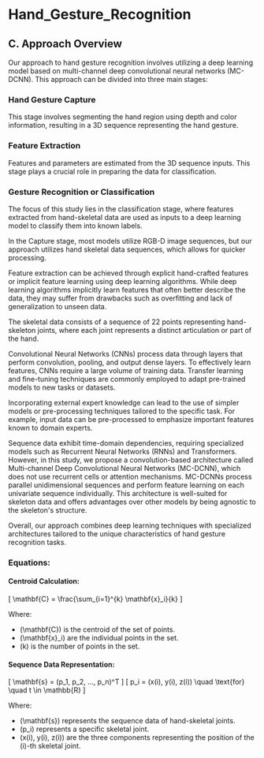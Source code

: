 # Hand_Gesture_Recognition

## C. Approach Overview

Our approach to hand gesture recognition involves utilizing a deep learning model based on multi-channel deep convolutional neural networks (MC-DCNN). This approach can be divided into three main stages:

### Hand Gesture Capture
This stage involves segmenting the hand region using depth and color information, resulting in a 3D sequence representing the hand gesture.

### Feature Extraction
Features and parameters are estimated from the 3D sequence inputs. This stage plays a crucial role in preparing the data for classification.

### Gesture Recognition or Classification
The focus of this study lies in the classification stage, where features extracted from hand-skeletal data are used as inputs to a deep learning model to classify them into known labels.

In the Capture stage, most models utilize RGB-D image sequences, but our approach utilizes hand skeletal data sequences, which allows for quicker processing.

Feature extraction can be achieved through explicit hand-crafted features or implicit feature learning using deep learning algorithms. While deep learning algorithms implicitly learn features that often better describe the data, they may suffer from drawbacks such as overfitting and lack of generalization to unseen data.

The skeletal data consists of a sequence of 22 points representing hand-skeleton joints, where each joint represents a distinct articulation or part of the hand.

Convolutional Neural Networks (CNNs) process data through layers that perform convolution, pooling, and output dense layers. To effectively learn features, CNNs require a large volume of training data. Transfer learning and fine-tuning techniques are commonly employed to adapt pre-trained models to new tasks or datasets.

Incorporating external expert knowledge can lead to the use of simpler models or pre-processing techniques tailored to the specific task. For example, input data can be pre-processed to emphasize important features known to domain experts.

Sequence data exhibit time-domain dependencies, requiring specialized models such as Recurrent Neural Networks (RNNs) and Transformers. However, in this study, we propose a convolution-based architecture called Multi-channel Deep Convolutional Neural Networks (MC-DCNN), which does not use recurrent cells or attention mechanisms. MC-DCNNs process parallel unidimensional sequences and perform feature learning on each univariate sequence individually. This architecture is well-suited for skeleton data and offers advantages over other models by being agnostic to the skeleton's structure.

Overall, our approach combines deep learning techniques with specialized architectures tailored to the unique characteristics of hand gesture recognition tasks.

### Equations:

#### Centroid Calculation:
\[ \mathbf{C} = \frac{\sum_{i=1}^{k} \mathbf{x}_i}{k} \]

Where:
- \(\mathbf{C}\) is the centroid of the set of points.
- \(\mathbf{x}_i\) are the individual points in the set.
- \(k\) is the number of points in the set.

#### Sequence Data Representation:
\[ \mathbf{s} = (p_1, p_2, ..., p_n)^T \]
\[ p_i = (x(i), y(i), z(i)) \quad \text{for} \quad t \in \mathbb{R} \]

Where:
- \(\mathbf{s}\) represents the sequence data of hand-skeletal joints.
- \(p_i\) represents a specific skeletal joint.
- \(x(i), y(i), z(i)\) are the three components representing the position of the \(i\)-th skeletal joint.
